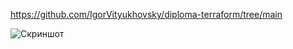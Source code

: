 https://github.com/IgorVityukhovsky/diploma-terraform/tree/main

![Скриншот](https://i.ibb.co/Y39DxSL/Screenshot-2023-09-19-184811.png)
